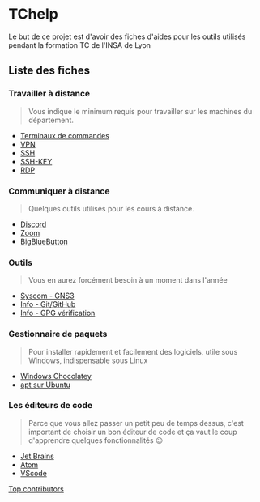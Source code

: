 # TChelp

Le but de ce projet est d'avoir des fiches d'aides pour les outils utilisés pendant la formation TC de l'INSA de Lyon

## Liste des fiches

### Travailler à distance

> Vous indique le minimum requis pour travailler sur les machines du département.

- [Terminaux de commandes](Travailler_a_distance/1-Terminal.md)
- [VPN](Travailler_a_distance/2-VPN.md)
- [SSH](Travailler_a_distance/3-ConnexionDistanteSSH.md)
- [SSH-KEY](Travailler_a_distance/31-ConnexionDistanteSSH-ClePublique.md)
- [RDP](Travailler_a_distance/4-ConnexionDistanceBureauVirtuel.md)

### Communiquer à distance

> Quelques outils utilisés pour les cours à distance.

- [Discord](Outils_de_communication/Discord/presentation.md)
- [Zoom](Outils_de_communication/Zoom/Utilisations_generales_zoom.md)
- [BigBlueButton](Outils_de_communication/BigBlueButton/Utilisation_generales_BBB.md)

### Outils

> Vous en aurez forcément besoin à un moment dans l'année

- [Syscom - GNS3](GNS3/Presentation.md)
- [Info - Git/GitHub](Git_GitHub/2-GitHub.md)
- [Info - GPG vérification](Git_GitHub/GPG_verification_commit.md)

### Gestionnaire de paquets

> Pour installer rapidement et facilement des logiciels, utile sous Windows, indispensable sous Linux

- [Windows Chocolatey](Gestionnaire_de_paquets/Chocolatey/Presentation.md)
- [apt sur Ubuntu](Gestionnaire_de_paquets/Apt/Presentation.md)

### Les éditeurs de code

> Parce que vous allez passer un petit peu de temps dessus, c'est important de choisir un bon éditeur de code et ça vaut le coup d'apprendre quelques fonctionnalités :wink:

- [Jet Brains](IDE/Jet_brains/Utilisation_generale.md)
- [Atom](IDE/Atom/utilisations_generales_atom.md)
- [VScode](IDE/VScode/vscode.md)

[Top contributors](topContributors.md)

